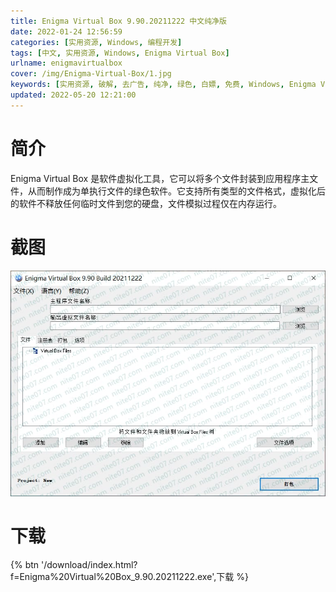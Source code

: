 ```yaml
---
title: Enigma Virtual Box 9.90.20211222 中文纯净版
date: 2022-01-24 12:56:59
categories: [实用资源, Windows, 编程开发]
tags: [中文, 实用资源, Windows, Enigma Virtual Box]
urlname: enigmavirtualbox
cover: /img/Enigma-Virtual-Box/1.jpg
keywords: [实用资源, 破解, 去广告, 纯净, 绿色, 白嫖, 免费, Windows, Enigma Virtual Box]
updated: 2022-05-20 12:21:00
---
```


# 简介

Enigma Virtual Box 是软件虚拟化工具，它可以将多个文件封装到应用程序主文件，从而制作成为单执行文件的绿色软件。它支持所有类型的文件格式，虚拟化后的软件不释放任何临时文件到您的硬盘，文件模拟过程仅在内存运行。

# 截图

![](/img/Enigma-Virtual-Box/2.jpg)

# 下载

{% btn '/download/index.html?f=Enigma%20Virtual%20Box_9.90.20211222.exe',下载 %}
